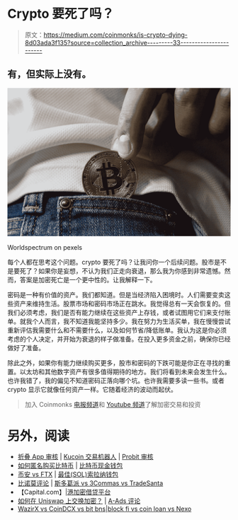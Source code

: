 # Crypto 要死了吗？

> 原文：<https://medium.com/coinmonks/is-crypto-dying-8d03ada3f135?source=collection_archive---------33----------------------->

## 有，但实际上没有。

![](img/a9805749deb12f655ba94eb419c11718.png)

Worldspectrum on pexels

每个人都在思考这个问题。crypto 要死了吗？让我问你一个后续问题。股市是不是要死了？如果你是妄想，不认为我们正走向衰退，那么我为你感到非常遗憾。然而，答案是加密死亡是一个更中性的。让我解释一下。

密码是一种有价值的资产。我们都知道。但是当经济陷入困境时。人们需要变卖这些资产来维持生活。股票市场和密码市场正在跳水。我觉得总有一天会恢复的。但我们必须考虑，我们是否有能力继续在这些资产上存钱，或者试图用它们来支付账单。就我个人而言，我不知道我能坚持多少。我在努力为生活买单，我在慢慢尝试重新评估我需要什么和不需要什么，以及如何节省/降低账单。我认为这是你必须考虑的个人决定，并开始为衰退的样子做准备。在投入更多资金之前，确保你已经做好了准备。

除此之外，如果你有能力继续购买更多，股市和密码的下跌可能是你正在寻找的重置。以太坊和其他数字资产有很多值得期待的地方。我们将看到未来会发生什么。也许我错了，我的偏见不知道密码正落向哪个坑。也许我需要多读一些书。或者 crypto 显示它就像任何资产一样。它随着经济的波动而起伏。

> 加入 Coinmonks [电报频道](https://t.me/coincodecap)和 [Youtube 频道](https://www.youtube.com/c/coinmonks/videos)了解加密交易和投资

# 另外，阅读

*   [折叠 App 审核](https://coincodecap.com/fold-app-review) | [Kucoin 交易机器人](/coinmonks/kucoin-trading-bot-automate-your-trades-8cf0ca2138e0) | [Probit 审核](https://coincodecap.com/probit-review)
*   [如何匿名购买比特币](https://coincodecap.com/buy-bitcoin-anonymously) | [比特币现金钱包](https://coincodecap.com/bitcoin-cash-wallets)
*   [币安 vs FTX](https://coincodecap.com/binance-vs-ftx) | [最佳(SOL)索拉纳钱包](https://coincodecap.com/solana-wallets)
*   [比诺莫评论](https://coincodecap.com/binomo-review) | [斯多葛派 vs 3Commas vs TradeSanta](https://coincodecap.com/stoic-vs-3commas-vs-tradesanta)
*   【Capital.com】|[港加密借贷平台](https://coincodecap.com/crypto-lending-hong-kong)
*   [如何在 Uniswap 上交换加密？](https://coincodecap.com/swap-crypto-on-uniswap) | [A-Ads 评论](https://coincodecap.com/a-ads-review)
*   [WazirX vs CoinDCX vs bit bns](/coinmonks/wazirx-vs-coindcx-vs-bitbns-149f4f19a2f1)|[block fi vs coin loan vs Nexo](/coinmonks/blockfi-vs-coinloan-vs-nexo-cb624635230d)